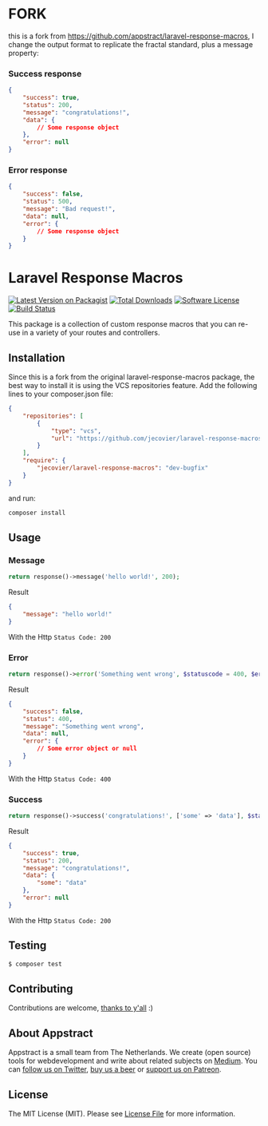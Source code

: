 # FORK

this is a fork from https://github.com/appstract/laravel-response-macros, I change the output format to replicate the fractal standard, plus a message property:

### Success response

```json
{
    "success": true,
    "status": 200,
    "message": "congratulations!",
    "data": {
        // Some response object
    },
    "error": null
}
```

### Error response

```json
{
    "success": false,
    "status": 500,
    "message": "Bad request!",
    "data": null,
    "error": {
        // Some response object
    }
}
```

# Laravel Response Macros

[![Latest Version on Packagist](https://img.shields.io/packagist/v/appstract/laravel-response-macros.svg?style=flat-square)](https://packagist.org/packages/appstract/laravel-response-macros)
[![Total Downloads](https://img.shields.io/packagist/dt/appstract/laravel-response-macros.svg?style=flat-square)](https://packagist.org/packages/appstract/laravel-response-macros)
[![Software License](https://img.shields.io/badge/license-MIT-brightgreen.svg?style=flat-square)](LICENSE.md)
[![Build Status](https://img.shields.io/travis/appstract/laravel-response-macros/master.svg?style=flat-square)](https://travis-ci.org/appstract/laravel-response-macros)

This package is a collection of custom response macros that you can re-use in a variety of your routes and controllers.

## Installation

Since this is a fork from the original laravel-response-macros package, the best way to install it is using the VCS repositories feature. Add the following lines to your composer.json file:

```json
{
    "repositories": [
        {
            "type": "vcs",
            "url": "https://github.com/jecovier/laravel-response-macros"
        }
    ],
    "require": {
        "jecovier/laravel-response-macros": "dev-bugfix"
    }
}
```

and run:

```bash
composer install
```

## Usage

### Message

```php
return response()->message('hello world!', 200);
```

Result

```json
{
    "message": "hello world!"
}
```

With the Http `Status Code: 200`

### Error

```php
return response()->error('Something went wrong', $statuscode = 400, $errorObject = null);
```

Result

```json
{
    "success": false,
    "status": 400,
    "message": "Something went wrong",
    "data": null,
    "error": {
        // Some error object or null
    }
}
```

With the Http `Status Code: 400`

### Success

```php
return response()->success('congratulations!', ['some' => 'data'], $statuscode = 200);
```

Result

```json
{
    "success": true,
    "status": 200,
    "message": "congratulations!",
    "data": {
        "some": "data"
    },
    "error": null
}
```

With the Http `Status Code: 200`

## Testing

```bash
$ composer test
```

## Contributing

Contributions are welcome, [thanks to y'all](https://github.com/appstract/laravel-blade-directives/graphs/contributors) :)

## About Appstract

Appstract is a small team from The Netherlands. We create (open source) tools for webdevelopment and write about related subjects on [Medium](https://medium.com/appstract). You can [follow us on Twitter](https://twitter.com/teamappstract), [buy us a beer](https://www.paypal.me/teamappstract/10) or [support us on Patreon](https://www.patreon.com/appstract).

## License

The MIT License (MIT). Please see [License File](LICENSE.md) for more information.
